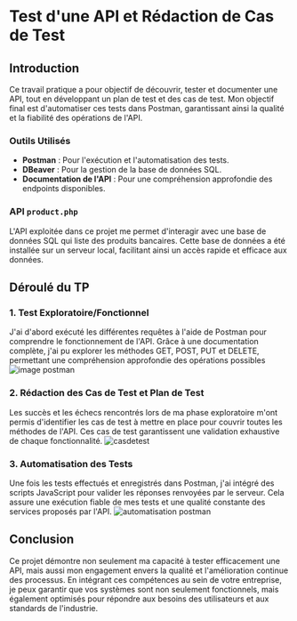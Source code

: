# Test d'une API et Rédaction de Cas de Test

## Introduction

Ce travail pratique a pour objectif de découvrir, tester et documenter une API, tout en développant un plan de test et des cas de test. Mon objectif final est d'automatiser ces tests dans Postman, garantissant ainsi la qualité et la fiabilité des opérations de l'API.

### Outils Utilisés
- **Postman** : Pour l'exécution et l'automatisation des tests.
- **DBeaver** : Pour la gestion de la base de données SQL.
- **Documentation de l'API** : Pour une compréhension approfondie des endpoints disponibles.

### API `product.php`
L'API exploitée dans ce projet me permet d'interagir avec une base de données SQL qui liste des produits bancaires. Cette base de données a été installée sur un serveur local, facilitant ainsi un accès rapide et efficace aux données.

## Déroulé du TP

### **1. Test Exploratoire/Fonctionnel**
J'ai d'abord exécuté les différentes requêtes à l'aide de Postman pour comprendre le fonctionnement de l'API. Grâce à une documentation complète, j'ai pu explorer les méthodes GET, POST, PUT et DELETE, permettant une compréhension approfondie des opérations possibles
![image postman](https://github.com/user-attachments/assets/e7a82a43-3bd7-48b9-8f6f-f44ea8cc7f2d)


### **2. Rédaction des Cas de Test et Plan de Test**
Les succès et les échecs rencontrés lors de ma phase exploratoire m'ont permis d'identifier les cas de test à mettre en place pour couvrir toutes les méthodes de l'API. Ces cas de test garantissent une validation exhaustive de chaque fonctionnalité.
![casdetest](https://github.com/user-attachments/assets/35f1ad4b-fd6b-4f1c-a52f-4c5cc5e956f4)

### **3. Automatisation des Tests**
Une fois les tests effectués et enregistrés dans Postman, j'ai intégré des scripts JavaScript pour valider les réponses renvoyées par le serveur. Cela assure une exécution fiable de mes tests et une qualité constante des services proposés par l'API.
![automatisation postman](https://github.com/user-attachments/assets/5a07e663-7bba-42e6-966c-e3aa6e43ae75)

## Conclusion
Ce projet démontre non seulement ma capacité à tester efficacement une API, mais aussi mon engagement envers la qualité et l'amélioration continue des processus. En intégrant ces compétences au sein de votre entreprise, je peux garantir que vos systèmes sont non seulement fonctionnels, mais également optimisés pour répondre aux besoins des utilisateurs et aux standards de l'industrie.


